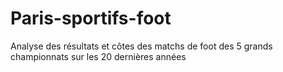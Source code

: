 # Paris-sportifs-foot
Analyse des résultats et côtes des matchs de foot des 5 grands championnats sur les 20 dernières années
